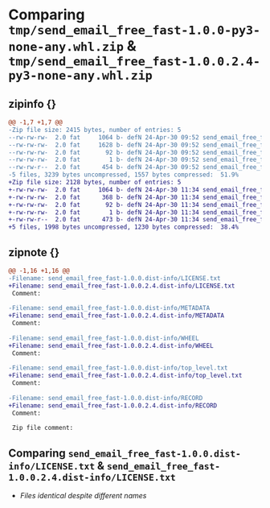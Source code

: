 # Comparing `tmp/send_email_free_fast-1.0.0-py3-none-any.whl.zip` & `tmp/send_email_free_fast-1.0.0.2.4-py3-none-any.whl.zip`

## zipinfo {}

```diff
@@ -1,7 +1,7 @@
-Zip file size: 2415 bytes, number of entries: 5
--rw-rw-rw-  2.0 fat     1064 b- defN 24-Apr-30 09:52 send_email_free_fast-1.0.0.dist-info/LICENSE.txt
--rw-rw-rw-  2.0 fat     1628 b- defN 24-Apr-30 09:52 send_email_free_fast-1.0.0.dist-info/METADATA
--rw-rw-rw-  2.0 fat       92 b- defN 24-Apr-30 09:52 send_email_free_fast-1.0.0.dist-info/WHEEL
--rw-rw-rw-  2.0 fat        1 b- defN 24-Apr-30 09:52 send_email_free_fast-1.0.0.dist-info/top_level.txt
--rw-rw-r--  2.0 fat      454 b- defN 24-Apr-30 09:52 send_email_free_fast-1.0.0.dist-info/RECORD
-5 files, 3239 bytes uncompressed, 1557 bytes compressed:  51.9%
+Zip file size: 2128 bytes, number of entries: 5
+-rw-rw-rw-  2.0 fat     1064 b- defN 24-Apr-30 11:34 send_email_free_fast-1.0.0.2.4.dist-info/LICENSE.txt
+-rw-rw-rw-  2.0 fat      368 b- defN 24-Apr-30 11:34 send_email_free_fast-1.0.0.2.4.dist-info/METADATA
+-rw-rw-rw-  2.0 fat       92 b- defN 24-Apr-30 11:34 send_email_free_fast-1.0.0.2.4.dist-info/WHEEL
+-rw-rw-rw-  2.0 fat        1 b- defN 24-Apr-30 11:34 send_email_free_fast-1.0.0.2.4.dist-info/top_level.txt
+-rw-rw-r--  2.0 fat      473 b- defN 24-Apr-30 11:34 send_email_free_fast-1.0.0.2.4.dist-info/RECORD
+5 files, 1998 bytes uncompressed, 1230 bytes compressed:  38.4%
```

## zipnote {}

```diff
@@ -1,16 +1,16 @@
-Filename: send_email_free_fast-1.0.0.dist-info/LICENSE.txt
+Filename: send_email_free_fast-1.0.0.2.4.dist-info/LICENSE.txt
 Comment: 
 
-Filename: send_email_free_fast-1.0.0.dist-info/METADATA
+Filename: send_email_free_fast-1.0.0.2.4.dist-info/METADATA
 Comment: 
 
-Filename: send_email_free_fast-1.0.0.dist-info/WHEEL
+Filename: send_email_free_fast-1.0.0.2.4.dist-info/WHEEL
 Comment: 
 
-Filename: send_email_free_fast-1.0.0.dist-info/top_level.txt
+Filename: send_email_free_fast-1.0.0.2.4.dist-info/top_level.txt
 Comment: 
 
-Filename: send_email_free_fast-1.0.0.dist-info/RECORD
+Filename: send_email_free_fast-1.0.0.2.4.dist-info/RECORD
 Comment: 
 
 Zip file comment:
```

## Comparing `send_email_free_fast-1.0.0.dist-info/LICENSE.txt` & `send_email_free_fast-1.0.0.2.4.dist-info/LICENSE.txt`

 * *Files identical despite different names*

